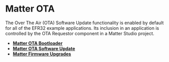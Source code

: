 # Matter OTA

The Over The Air (OTA) Software Update functionality is enabled by default for all of the EFR32 example applications. Its inclusion in an application is controlled by the OTA Requestor component in a Matter Studio project.

- [**Matter OTA Bootloader**](./01-ota-bootloader.md)
- [**Matter OTA Software Update**](./02-ota-software-update.md)
- [**Matter Firmware Upgrades**](./03-firmware-upgrades.md)
